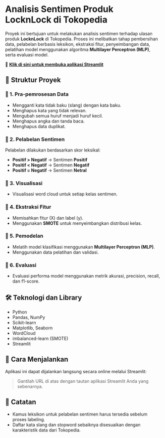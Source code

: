 # Analisis Sentimen Produk LocknLock di Tokopedia

Proyek ini bertujuan untuk melakukan analisis sentimen terhadap ulasan produk **LocknLock** di Tokopedia. Proses ini melibatkan tahap pembersihan data, pelabelan berbasis leksikon, ekstraksi fitur, penyeimbangan data, pelatihan model menggunakan algoritma **Multilayer Perceptron (MLP)**, serta evaluasi model.

🔗 **[Klik di sini untuk membuka aplikasi Streamlit](https://share.streamlit.io/username/nama-aplikasi/main/app.py)**

## 📁 Struktur Proyek

### 🔹 1. Pra-pemrosesan Data
- Mengganti kata tidak baku (slang) dengan kata baku.
- Menghapus kata yang tidak relevan.
- Mengubah semua huruf menjadi huruf kecil.
- Menghapus angka dan tanda baca.
- Menghapus data duplikat.

### 🔹 2. Pelabelan Sentimen
Pelabelan dilakukan berdasarkan skor leksikal:
- **Positif > Negatif** → Sentimen **Positif**
- **Positif < Negatif** → Sentimen **Negatif**
- **Positif = Negatif** → Sentimen **Netral**

### 🔹 3. Visualisasi
- Visualisasi word cloud untuk setiap kelas sentimen.

### 🔹 4. Ekstraksi Fitur
- Memisahkan fitur (X) dan label (y).
- Menggunakan **SMOTE** untuk menyeimbangkan distribusi kelas.

### 🔹 5. Pemodelan
- Melatih model klasifikasi menggunakan **Multilayer Perceptron (MLP)**.
- Menggunakan data pelatihan dan validasi.

### 🔹 6. Evaluasi
- Evaluasi performa model menggunakan metrik akurasi, precision, recall, dan f1-score.

## 🛠️ Teknologi dan Library
- Python
- Pandas, NumPy
- Scikit-learn
- Matplotlib, Seaborn
- WordCloud
- imbalanced-learn (SMOTE)
- Streamlit

## 🚀 Cara Menjalankan

Aplikasi ini dapat dijalankan langsung secara online melalui Streamlit:


> Gantilah URL di atas dengan tautan aplikasi Streamlit Anda yang sebenarnya.

## 📌 Catatan
- Kamus leksikon untuk pelabelan sentimen harus tersedia sebelum proses labeling.
- Daftar kata slang dan stopword sebaiknya disesuaikan dengan karakteristik data dari Tokopedia.
